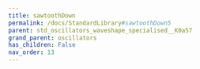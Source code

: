 ```yaml
---
title: sawtoothDown
permalink: /docs/StandardLibrary#sawtoothDown5
parent: std_oscillators_waveshape_specialised__K0a57
grand_parent: oscillators
has_children: False
nav_order: 13
---
```

